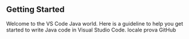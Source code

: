 ## Getting Started

Welcome to the VS Code Java world. Here is a guideline to help you get started to write Java code in Visual Studio Code.
locale
prova GitHub
